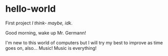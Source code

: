 # hello-world
First project *I think- maybe, idk*.

Good morning, wake up Mr. Germann!

I'm new to this world of computers but I will try my best to improve as time goes on, also...
Music!
Music is everything!
